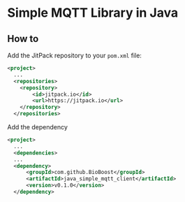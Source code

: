 # Simple MQTT Library in Java

## How to

Add the JitPack repository to your `pom.xml` file:

```xml
<project>
  ...
  <repositories>
    <repository>
        <id>jitpack.io</id>
        <url>https://jitpack.io</url>
    </repository>
  </repositories>
```

Add the dependency

```xml
<project>
  ...
  <dependencies>
  ...
  <dependency>
      <groupId>com.github.BioBoost</groupId>
      <artifactId>java_simple_mqtt_client</artifactId>
      <version>v0.1.0</version>
  </dependency>
```